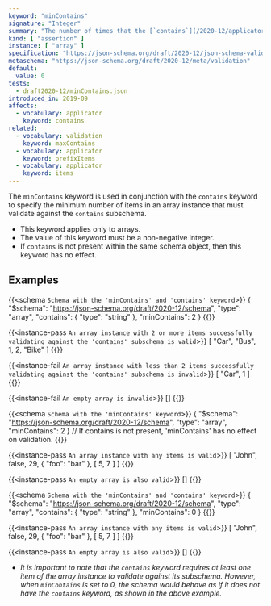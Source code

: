 ```yaml
---
keyword: "minContains"
signature: "Integer"
summary: "The number of times that the [`contains`](/2020-12/applicator/contains) keyword (if set) successfully validates against the instance must be greater than or equal to the given integer."
kind: [ "assertion" ]
instance: [ "array" ]
specification: "https://json-schema.org/draft/2020-12/json-schema-validation.html#section-6.4.5"
metaschema: "https://json-schema.org/draft/2020-12/meta/validation"
default:
  value: 0
tests:
  - draft2020-12/minContains.json
introduced_in: 2019-09
affects:
  - vocabulary: applicator
    keyword: contains
related:
  - vocabulary: validation
    keyword: maxContains
  - vocabulary: applicator
    keyword: prefixItems
  - vocabulary: applicator
    keyword: items
---
```


The `minContains` keyword is used in conjunction with the `contains` keyword to specify the minimum number of items in an array instance that must validate against the `contains` subschema.
* This keyword applies only to arrays.
* The value of this keyword must be a non-negative integer.
* If `contains` is not present within the same schema object, then this keyword has no effect.

## Examples

{{<schema `Schema with the 'minContains' and 'contains' keyword`>}}
{
  "$schema": "https://json-schema.org/draft/2020-12/schema",
  "type": "array",
  "contains": { "type": "string" },
  "minContains": 2
}
{{</schema>}}

{{<instance-pass `An array instance with 2 or more items successfully validating against the 'contains' subschema is valid`>}}
[ "Car", "Bus", 1, 2, "Bike" ]
{{</instance-pass>}}

{{<instance-fail `An array instance with less than 2 items successfully validating against the 'contains' subschema is invalid`>}}
[ "Car", 1 ]
{{</instance-fail>}}

{{<instance-fail `An empty array is invalid`>}}
[]
{{</instance-fail>}}

{{<schema `Schema with the 'minContains' keyword`>}}
{
  "$schema": "https://json-schema.org/draft/2020-12/schema",
  "type": "array",
  "minContains": 2
}
// If contains is not present, 'minContains' has no effect on validation.
{{</schema>}}

{{<instance-pass `An array instance with any items is valid`>}}
[ "John", false, 29, { "foo": "bar" }, [ 5, 7 ] ]
{{</instance-pass>}}

{{<instance-pass `An empty array is also valid`>}}
[]
{{</instance-pass>}}

{{<schema `Schema with the 'minContains' and 'contains' keyword`>}}
{
  "$schema": "https://json-schema.org/draft/2020-12/schema",
  "type": "array",
  "contains": { "type": "string" },
  "minContains": 0
}
{{</schema>}}

{{<instance-pass `An array instance with any items is valid`>}}
[ "John", false, 29, { "foo": "bar" }, [ 5, 7 ] ]
{{</instance-pass>}}

{{<instance-pass `An empty array is also valid`>}}
[]
{{</instance-pass>}}
* _It is important to note that the `contains` keyword requires at least one item of the array instance to validate against its subschema. However, when `minContains` is set to 0, the schema would behave as if it does not have the `contains` keyword, as shown in the above example._
